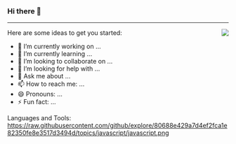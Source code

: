 ### Hi there 👋
------
<img align="right" src="https://github-readme-stats.vercel.app/api/?username=monkey-HH&show_icons=true&title_color=fff&icon_color=79ff97&text_color=9f9f9f&bg_color=151515" />


Here are some ideas to get you started:

- 🔭 I’m currently working on ...
- 🌱 I’m currently learning ...
- 👯 I’m looking to collaborate on ...
- 🤔 I’m looking for help with ...
- 💬 Ask me about ...
- 📫 How to reach me: ...
- 😄 Pronouns: ...
- ⚡ Fun fact: ...

Languages and Tools:
https://raw.githubusercontent.com/github/explore/80688e429a7d4ef2fca1e82350fe8e3517d3494d/topics/javascript/javascript.png
